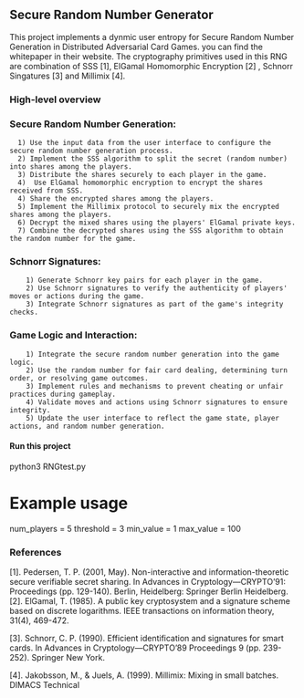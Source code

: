 ## Secure Random Number Generator

This project implements a dynmic user entropy for Secure Random Number Generation in Distributed Adversarial Card Games. you can find the whitepaper in their website. 
The cryptography primitives used in this RNG are combination of SSS [1],  ElGamal Homomorphic Encryption [2] , Schnorr Singatures [3] and Millimix [4].



### High-level overview 

### Secure Random Number Generation:
      1) Use the input data from the user interface to configure the secure random number generation process.
      2) Implement the SSS algorithm to split the secret (random number) into shares among the players.
      3) Distribute the shares securely to each player in the game.
      4)  Use ElGamal homomorphic encryption to encrypt the shares received from SSS.
      4) Share the encrypted shares among the players.
      5) Implement the Millimix protocol to securely mix the encrypted shares among the players.
      6) Decrypt the mixed shares using the players' ElGamal private keys.
      7) Combine the decrypted shares using the SSS algorithm to obtain the random number for the game.

 ### Schnorr Signatures:
        1) Generate Schnorr key pairs for each player in the game.
        2) Use Schnorr signatures to verify the authenticity of players' moves or actions during the game.
        3) Integrate Schnorr signatures as part of the game's integrity checks.

    
### Game Logic and Interaction:

        1) Integrate the secure random number generation into the game logic.
        2) Use the random number for fair card dealing, determining turn order, or resolving game outcomes.
        3) Implement rules and mechanisms to prevent cheating or unfair practices during gameplay.
        4) Validate moves and actions using Schnorr signatures to ensure integrity.
        5) Update the user interface to reflect the game state, player actions, and random number generation.

#### Run this project

python3 RNGtest.py

# Example usage
num_players = 5
threshold = 3
min_value = 1
max_value = 100


### References 
[1]. Pedersen, T. P. (2001, May). Non-interactive and information-theoretic secure verifiable secret sharing. In Advances in Cryptology—CRYPTO’91: Proceedings (pp. 129-140). Berlin, Heidelberg: Springer Berlin Heidelberg.
[2]. ElGamal, T. (1985). A public key cryptosystem and a signature scheme based on discrete logarithms. IEEE transactions on information theory, 31(4), 469-472.

[3]. Schnorr, C. P. (1990). Efficient identification and signatures for smart cards. In Advances in Cryptology—CRYPTO’89 Proceedings 9 (pp. 239-252). Springer New York.

[4]. Jakobsson, M., & Juels, A. (1999). Millimix: Mixing in small batches. DIMACS Technical 

